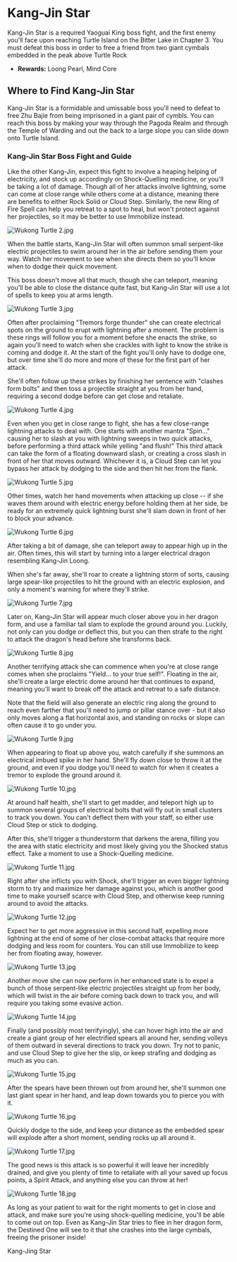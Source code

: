 # Kang-Jin Star

Kang-Jin Star is a required Yaoguai King boss fight, and the first enemy you'll face upon reaching Turtle Island on the Bitter Lake in Chapter 3. You must defeat this boss in order to free a friend from two giant cymbals embedded in the peak above Turtle Rock 

  * **Rewards:** Loong Pearl, Mind Core 

## Where to Find Kang-Jin Star

Kang-Jin Star is a formidable and umissable boss you'll need to defeat to free Zhu Bajie from being imprisoned in a giant pair of cymbls. You can reach this boss by making your way through the Pagoda Realm and through the Temple of Warding and out the back to a large slope you can slide down onto Turtle Island. 

### Kang-Jin Star Boss Fight and Guide

Like the other Kang-Jin, expect this fight to involve a heaping helping of electricity, and stock up accordingly on Shock-Quelling medicine, or you'll be taking a lot of damage. Though all of her attacks involve lightning, some can come at close range while others come at a distance, meaning there are benefits to either Rock Solid or Cloud Step. Similarly, the new Ring of Fire Spell can help you retreat to a spot to heal, but won't protect against her projectiles, so it may be better to use Immobilize instead. 

![Wukong Turtle 2.jpg](https://oyster.ignimgs.com/mediawiki/apis.ign.com/black-myth-wukong/2/29/Wukong_Turtle_2.jpg)

When the battle starts, Kang-Jin Star will often summon small serpent-like electric projectiles to swim around her in the air before sending them your way. Watch her movement to see when she directs them so you'll know when to dodge their quick movement. 

This boss doesn't move all that much, though she can teleport, meaning you'll be able to close the distance quite fast, but Kang-Jin Star will use a lot of spells to keep you at arms length. 

![Wukong Turtle 3.jpg](https://oyster.ignimgs.com/mediawiki/apis.ign.com/black-myth-wukong/c/c4/Wukong_Turtle_3.jpg)

Often after proclaiming "Tremors forge thunder" she can create electrical spots on the ground to erupt with lightning after a moment. The problem is these rings will follow you for a moment before she enacts the strike, so again you'll need to watch when she crackles with light to know the strike is coming and dodge it. At the start of the fight you'll only have to dodge one, but over time she'll do more and more of these for the first part of her attack. 

She'll often follow up these strikes by finishing her sentence with "clashes form bolts" and then toss a projectile straight at you from her hand, requiring a second dodge before can get close and retaliate. 

![Wukong Turtle 4.jpg](https://oyster.ignimgs.com/mediawiki/apis.ign.com/black-myth-wukong/4/4c/Wukong_Turtle_4.jpg)

Even when you get in close range to fight, she has a few close-range lightning attacks to deal with. One starts with another mantra "Spin..." causing her to slash at you with lightning sweeps in two quick attacks, before performing a third attack while yelling "and flush!" This third attack can take the form of a floating downward slash, or creating a cross slash in front of her that moves outward. Whichever it is, a Cloud Step can let you bypass her attack by dodging to the side and then hit her from the flank. 

![Wukong Turtle 5.jpg](https://oyster.ignimgs.com/mediawiki/apis.ign.com/black-myth-wukong/f/f7/Wukong_Turtle_5.jpg)

Other times, watch her hand movements when attacking up close -- if she waves them around with electric energy before holding them at her side, be ready for an extremely quick lightning burst she'll slam down in front of her to block your advance. 

![Wukong Turtle 6.jpg](https://oyster.ignimgs.com/mediawiki/apis.ign.com/black-myth-wukong/5/5c/Wukong_Turtle_6.jpg)

After taking a bit of damage, she can teleport away to appear high up in the air. Often times, this will start by turning into a larger electrical dragon resembling Kang-Jin Loong. 

When she's far away, she'll roar to create a lightning storm of sorts, causing large spear-like projectiles to hit the ground with an electric explosion, and only a moment's warning for where they'll strike. 

![Wukong Turtle 7.jpg](https://oyster.ignimgs.com/mediawiki/apis.ign.com/black-myth-wukong/e/e9/Wukong_Turtle_7.jpg)

Later on, Kang-Jin Star will appear much closer above you in her dragon form, and use a familiar tail slam to explode the ground around you. Luckily, not only can you dodge or deflect this, but you can then strafe to the right to attack the dragon's head before she transforms back. 

![Wukong Turtle 8.jpg](https://oyster.ignimgs.com/mediawiki/apis.ign.com/black-myth-wukong/f/f1/Wukong_Turtle_8.jpg)

Another terrifying attack she can commence when you're at close range comes when she proclaims "Yield... to your true self!". Floating in the air, she'll create a large electric dome around her that continues to expand, meaning you'll want to break off the attack and retreat to a safe distance. 

Note that the field will also generate an electric ring along the ground to reach even farther that you'll need to jump or pillar stance over - but it also only moves along a flat horizontal axis, and standing on rocks or slope can often cause it to go under you. 

![Wukong Turtle 9.jpg](https://oyster.ignimgs.com/mediawiki/apis.ign.com/black-myth-wukong/d/dd/Wukong_Turtle_9.jpg)

When appearing to float up above you, watch carefully if she summons an electrical imbued spike in her hand. She'll fly down close to throw it at the ground, and even if you dodge you'll need to watch for when it creates a tremor to explode the ground around it. 

![Wukong Turtle 10.jpg](https://oyster.ignimgs.com/mediawiki/apis.ign.com/black-myth-wukong/d/dd/Wukong_Turtle_10.jpg)

At around half health, she'll start to get madder, and teleport high up to summon several groups of electrical bolts that will fly out in small clusters to track you down. You can't deflect them with your staff, so either use Cloud Step or stick to dodging. 

After this, she'll trigger a thunderstorm that darkens the arena, filling you the area with static electricity and most likely giving you the Shocked status effect. Take a moment to use a Shock-Quelling medicine. 

![Wukong Turtle 11.jpg](https://oyster.ignimgs.com/mediawiki/apis.ign.com/black-myth-wukong/2/2f/Wukong_Turtle_11.jpg)

Right after she inflicts you with Shock, she'll trigger an even bigger lightning storm to try and maximize her damage against you, which is another good time to make yourself scarce with Cloud Step, and otherwise keep running around to avoid the attacks. 

![Wukong Turtle 12.jpg](https://oyster.ignimgs.com/mediawiki/apis.ign.com/black-myth-wukong/c/cd/Wukong_Turtle_12.jpg)

Expect her to get more aggressive in this second half, expelling more lightning at the end of some of her close-combat attacks that require more dodging and less room for counters. You can still use Immobilize to keep her from floating away, however. 

![Wukong Turtle 13.jpg](https://oyster.ignimgs.com/mediawiki/apis.ign.com/black-myth-wukong/7/78/Wukong_Turtle_13.jpg)

Another move she can now perform in her enhanced state is to expel a bunch of those serpent-like electric projectiles straight up from her body, which will twist in the air before coming back down to track you, and will require you taking some evasive action. 

![Wukong Turtle 14.jpg](https://oyster.ignimgs.com/mediawiki/apis.ign.com/black-myth-wukong/d/da/Wukong_Turtle_14.jpg)

Finally (and possibly most terrifyingly), she can hover high into the air and create a giant group of her electrified spears all around her, sending volleys of them outward in several directions to track you down. Try not to panic, and use Cloud Step to give her the slip, or keep strafing and dodging as much as you can. 

![Wukong Turtle 15.jpg](https://oyster.ignimgs.com/mediawiki/apis.ign.com/black-myth-wukong/3/39/Wukong_Turtle_15.jpg)

After the spears have been thrown out from around her, she'll summon one last giant spear in her hand, and leap down towards you to pierce you with it. 

![Wukong Turtle 16.jpg](https://oyster.ignimgs.com/mediawiki/apis.ign.com/black-myth-wukong/9/9c/Wukong_Turtle_16.jpg)

Quickly dodge to the side, and keep your distance as the embedded spear will explode after a short moment, sending rocks up all around it. 

![Wukong Turtle 17.jpg](https://oyster.ignimgs.com/mediawiki/apis.ign.com/black-myth-wukong/a/a6/Wukong_Turtle_17.jpg)

The good news is this attack is so powerful it will leave her incredibly drained, and give you plenty of time to retaliate with all your saved up focus points, a Spirit Attack, and anything else you can throw at her! 

![Wukong Turtle 18.jpg](https://oyster.ignimgs.com/mediawiki/apis.ign.com/black-myth-wukong/7/70/Wukong_Turtle_18.jpg)

As long as your patient to wait for the right moments to get in close and attack, and make sure you're using shock-quelling medicine, you'll be able to come out on top. Even as Kang-Jin Star tries to flee in her dragon form, the Destined One will see to it that she crashes into the large cymbals, freeing the prisoner inside! 

Kang-Jing Star